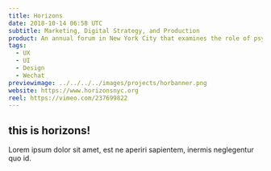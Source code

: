 ```yaml
---
title: Horizons
date: 2018-10-14 06:58 UTC
subtitle: Marketing, Digital Strategy, and Production
product: An annual forum in New York City that examines the role of psychedelic drugs and plant medicines in science, medicine, culture and spirituality.
tags:
  - UX
  - UI
  - Design
  - Wechat
previewimage: ../../../../images/projects/horbanner.png
website: https://www.horizonsnyc.org
reel: https://vimeo.com/237699822
---
```



<div class="project-container">
    <h2 style="text-align: left;">this is horizons!</h2>
    <div class="project-text">
      Lorem ipsum dolor sit amet, est ne aperiri sapientem, inermis neglegentur quo id.
    </div>
    <div class="project-image-1"></div>
  </div>
